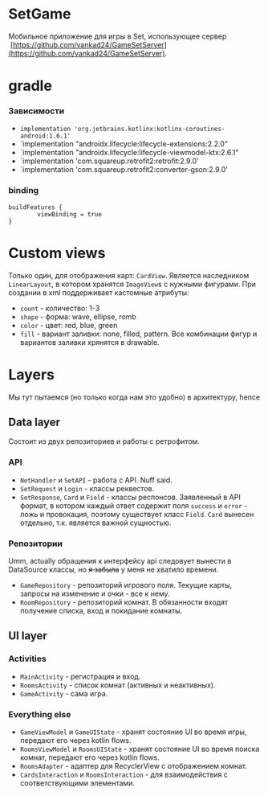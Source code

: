 # SetGame
Мобильное приложение для игры в Set, использующее сервер  [https://github.com/vankad24/GameSetServer](https://github.com/vankad24/GameSetServer).

# gradle

### Зависимости
- `implementation 'org.jetbrains.kotlinx:kotlinx-coroutines-android:1.6.1'`
- `implementation "androidx.lifecycle:lifecycle-extensions:2.2.0"
- `implementation "androidx.lifecycle:lifecycle-viewmodel-ktx:2.6.1"
- `implementation 'com.squareup.retrofit2:retrofit:2.9.0'
- `implementation 'com.squareup.retrofit2:converter-gson:2.9.0'

### binding
```
buildFeatures {
        viewBinding = true
}
```

# Custom views
Только один, для отображения карт: `CardView`. Является наследником `LinearLayout`, в котором хранятся `ImageView`s с нужными фигурами. При создании в xml поддерживает кастомные атрибуты:
- `count` - количество: 1-3
- `shape` - форма: wave, ellipse, romb
- `color` - цвет: red, blue, green
- `fill` - вариант заливки: none, filled, pattern.
Все комбинации фигур и вариантов заливки хрянятся в drawable.

# Layers
Мы тут пытаемся (но только когда нам это удобно) в архитектуру, hence 

## Data layer
Состоит из двух репозиториев и работы с ретрофитом. 

### API
- `NetHandler` и `SetAPI` - работа с API. Nuff said.
- `SetRequest` и `Login` - классы реквестов. 
- `SetResponse`, `Card` и `Field` - классы респонсов. Заявленный в API формат, в котором каждый ответ содержит поля `success` и `error` - ложь и провокация, поэтому существует класс `Field`. `Card` вынесен отдельно, т.к. является важной сущностью.

### Репозитории
Umm, actually обращения к интерфейсу api следовует вынести в DataSource классы, но ~~я забыла~~ у меня не хватило времени.
- `GameRepository` - репозиторий игрового поля. Текущие карты, запросы на изменение и очки - все к нему.
- `RoomRepository` - репозиторий комнат. В обязанности входят получение списка, вход и покидание комнаты.

## UI layer

### Activities
- `MainActivity` - регистрация и вход.
- `RoomsActivity` - список комнат (активных и неактивных).
- `GameActivity` - сама игра.

### Everything else
- `GameViewModel` и `GameUIState` - хранят состояние UI во время игры, передают его через kotlin flows. 
- `RoomsViewModel` и `RoomsUIState` - хранят состояние UI во время поиска комнат, передают его через kotlin flows. 
- `RoomsAdapter` - адаптер для RecyclerView с отображением комнат.
- `CardsInteraction` и `RoomsInteraction` - для взаимодействия с соответствующими элементами.


